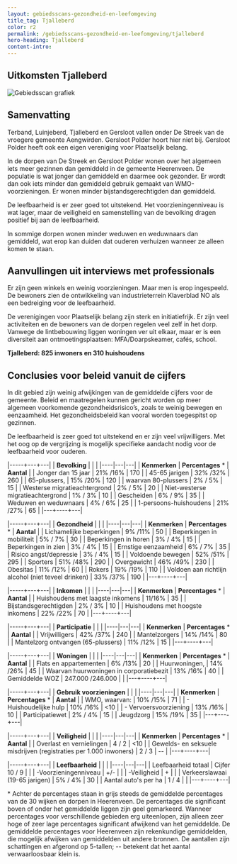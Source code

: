 ```yaml
---
layout: gebiedsscans-gezondheid-en-leefomgeving
title_tag: Tjalleberd
color: r2
permalink: /gebiedsscans-gezondheid-en-leefomgeving/tjalleberd
hero-heading: Tjalleberd
content-intro:
---
```

## Uitkomsten Tjalleberd

![Gebiedsscan grafiek](/uploads/Grafieken_Gebiedsscans_Dorpen-21.png)

## Samenvatting

Terband, Luinjeberd, Tjalleberd en Gersloot vallen onder De Streek van de vroegere gemeente Aengwirden. Gersloot Polder hoort hier niet bij. Gersloot Polder heeft ook een eigen vereniging voor Plaatselijk belang.

In de dorpen van De Streek en Gersloot Polder wonen over het algemeen iets meer gezinnen dan gemiddeld in de gemeente Heerenveen. De populatie is wat jonger dan gemiddeld en daarmee ook gezonder. Er wordt dan ook iets minder dan gemiddeld gebruik gemaakt van WMO-voorzieningen. Er wonen minder bijstandsgerechtigden dan gemiddeld.

De leefbaarheid is er zeer goed tot uitstekend. Het voorzieningenniveau is wat lager, maar de veiligheid en samenstelling van de bevolking dragen positief bij aan de leefbaarheid.

In sommige dorpen wonen minder weduwen en weduwnaars dan gemiddeld, wat erop kan duiden dat ouderen verhuizen wanneer ze alleen komen te staan.

## Aanvullingen uit interviews met professionals
Er zijn geen winkels en weinig voorzieningen. Maar men is erop ingespeeld. De bewoners zien de ontwikkeling van industrieterrein Klaverblad NO als een bedreiging voor de leefbaarheid.

De verenigingen voor Plaatselijk belang zijn sterk en initiatiefrijk. Er zijn veel activiteiten en de bewoners van de dorpen regelen veel zelf in het dorp. Vanwege de lintbebouwing liggen woningen ver uit elkaar, maar er is een diversiteit aan ontmoetingsplaatsen: MFA/Doarpskeamer, cafés, school.

**Tjalleberd: 825 inwoners en 310 huishoudens**

## Conclusies voor beleid vanuit de cijfers
In dit gebied zijn weinig afwijkingen van de gemiddelde cijfers voor de gemeente. Beleid en maatregelen kunnen gericht worden op meer algemeen voorkomende gezondheidsrisico’s, zoals te weinig bewegen en eenzaamheid. Het gezondheidsbeleid kan vooral worden toegespitst  op gezinnen.

De leefbaarheid is zeer goed tot uitstekend en er zijn veel vrijwilligers. Met het oog op de vergrijzing is mogelijk specifieke aandacht nodig voor de leefbaarheid voor ouderen.

|-----+---+---|
|  **Bevolking**  |  |    |
|----|---|---|
| **Kenmerken**  | **Percentages** * | **Aantal** |
| Jonger dan 15 jaar                                  |  21% /16%  | 170 |
| 45-65 jarigen                                       | 32% /32% | 260 |
| 65-plussers,                                        | 15% /20% | 120 |
| waarvan 80-plussers                                 | 2% / 5% | 15 |
| Westerse migratieachtergrond                        | 2% / 5% | 20  |
| Niet-westerse migratieachtergrond                   | 1% / 3% | 10 |
| Gescheiden                                          | 6% / 9% | 35 |
| Weduwen en weduwnaars                               | 4% / 6% | 25 |
| 1-persoons-huishoudens                              | 21% /27% |  65 |
|---+----+---|

|-----+---+---|
| **Gezondheid** |     |     |
|----|---|---|
| **Kenmerken** | **Percentages** * | **Aantal** |
| Lichamelijke beperkingen                            |  9% /11%    |  50   |
| Beperkingen in mobiliteit                           |  5% / 7%   |  30   |
| Beperkingen in horen                                |  3% / 4%   |  15   |
| Beperkingen in zien                                 |  3% / 4%   |   15   |
| Ernstige eenzaamheid                                |  6% / 7%   |  35   |
| Risico angst/depressie                              |  3% / 4%   |  15   |
| Voldoende bewegen                                   |  52% /51%   |  295   |
| Sporters                                            |  51% /48%   |  290   |
| Overgewicht                                         |  46% /49%   |  230   |
| Obesitas                                            |  11% /12%   |  60   |
| Rokers                                              |  19% /19%   |  110   |
| Voldoen aan richtlijn alcohol (niet teveel drinken) |  33% /37%   |  190   |
|---+----+---|

|-----+---+---|
| **Inkomen** |     |     |
|----|---|---|
| **Kenmerken**    | **Percentages** * | **Aantal** |
| Huishoudens met laagste inkomens                    |  11/16%      |   35      |
| Bijstandsgerechtigden                               |  2% / 3%      |   10      |
| Huishoudens met hoogste inkomens                    |  22% /22%      |   70      |
|---+----+---|

|-----+---+---|
| **Participatie** |     |     |
|----|---|---|
| **Kenmerken**  | **Percentages** * | **Aantal** |
| Vrijwilligers                                       |  42% /37%      |   240      |
| Mantelzorgers                                       |  14% /14%     |   80      |
| Mantelzorg ontvangen (65-plussers)                  |  11% /12%     |   15      |
|---+----+---|

|-----+---+---|
| **Woningen** |     |     |
|----|---|---|
| **Kenmerken** | **Percentages** * | **Aantal** |
| Flats en appartementen                              | 6% /13% |  20 |
| Huurwoningen,                                       | 14% /26% |  45 |
| Waarvan huurwoningen in corporatiebezit             | 13% /16% |  40 |
| Gemiddelde WOZ                                      | 247.000 /246.000 |      |
|---+----+---|

|-----+---+---|
| **Gebruik voorzieningen** |     |     |
|----|---|---|
| **Kenmerken** | **Percentages** * | **Aantal** |
| WMO, waarvan:                                       | 10% /15% | 71 |
| - Huishoudelijke hulp                                 | 10% /16% | <10 |
| - Vervoersvoorziening                                 | 13% /16% | 10 |
| Participatiewet                                     | 2% / 4% | 15 |
| Jeugdzorg                                           | 15% /19% | 35 |
|---+----+---|

|-----+---+---|
| **Veiligheid** |     |     |
|----|---|---|
| **Kenmerken** | **Percentages** * | **Aantal** |
| Overlast en vernielingen                                           | 4 / 2 | <10 |
| Gewelds- en seksuele misdrijven (registraties per 1.000 inwoners)  | 2 / 3 | -- |
|---+----+---|

|-----+---+---|
| **Leefbaarheid** |     |     |
|----|---|---|
| Leefbaarheid totaal                                | Cijfer 10 / 9 |                     |
| -Voorzieningenniveau                               | +/- |                     |
| -Veiligheid                                        | + |                     |
| Verkeerslawaai (19-65 jarigen)                     | 5% / 4% |     30                |
| Aantal auto's per ha                               | 1 / 4 |                     |
|---+----+---|

\* Achter de percentages staan in grijs steeds de gemiddelde percentages van de 30 wijken en dorpen in Heerenveen. De percentages die significant boven of onder het gemiddelde liggen zijn geel gemarkeerd. Wanneer percentages voor verschillende gebieden erg uiteenlopen, zijn alleen zeer hoge of zeer lage percentages significant afwijkend van het gemiddelde. De gemiddelde percentages voor Heerenveen zijn rekenkundige gemiddelden, die mogelijk afwijken van gemiddelden uit andere bronnen. De aantallen zijn schattingen en afgerond op 5-tallen; -- betekent dat het aantal verwaarloosbaar klein is.
